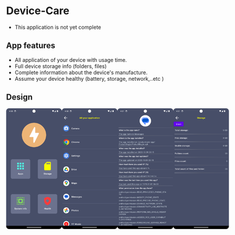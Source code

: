 # Device-Care

- This application is not yet complete

## App features

- All application of your device with usage time.
- Full device storage info (folders, files)
- Complete information about the device's manufacture.
- Assume your device healthy (battery, storage, network,..etc )

## Design
<div style="display:flex;">
<img src="/img/image1.png" width="30%">
<img src="/img/image2.png" width="30%">
<img src="/img/image3.png" width="30%">
<img src="/img/image4.png" width="30%">
</div>